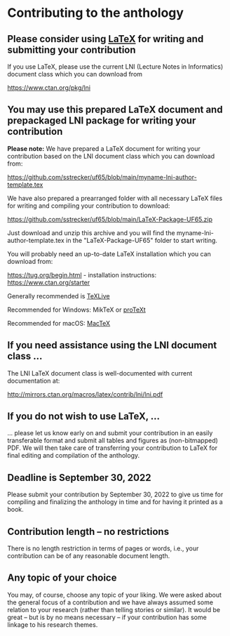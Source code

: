 # Contributing to the anthology

## Please consider using [LaTeX](https://en.wikipedia.org/wiki/LaTeX) for writing and submitting your contribution

If you use LaTeX, please use the current LNI (Lecture Notes in Informatics) document class which you can download from

https://www.ctan.org/pkg/lni

<!-- Please note that you find the somewhat more current development version of the LNI document class at 

https://github.com/gi-ev/LNI

which you may need in *rare* cases. -->

## You may use this prepared LaTeX document and prepackaged LNI package for writing your contribution

**Please note:** We have prepared a LaTeX document for writing your contribution based on the LNI document class which you can download from:

https://github.com/sstrecker/uf65/blob/main/myname-lni-author-template.tex

We have also prepared a prearranged folder with all necessary LaTeX files for writing and compiling your contribution to download:

https://github.com/sstrecker/uf65/blob/main/LaTeX-Package-UF65.zip

Just download and unzip this archive and you will find the myname-lni-author-template.tex in the "LaTeX-Package-UF65" folder to start writing.

You will probably need an up-to-date LaTeX installation which you can download from:

https://tug.org/begin.html - installation instructions: https://www.ctan.org/starter

Generally recommended is [TeXLive](https://tug.org/texlive/)

Recommended for Windows: MikTeX or [proTeXt](https://tug.org/protext/)

Recommended for macOS: [MacTeX](https://tug.org/mactex/)


## If you need assistance using the LNI document class ...

The LNI LaTeX document class is well-documented with current documentation at:

http://mirrors.ctan.org/macros/latex/contrib/lni/lni.pdf

## If you do not wish to use LaTeX, ... 

... please let us know early on and submit your contribution in an easily transferable format and submit all tables and figures as (non-bitmapped) PDF. We will then take care of transferring your contribution to LaTeX for final editing and compilation of the anthology.

## Deadline is September 30, 2022

Please submit your contribution by September 30, 2022 to give us time for compiling and finalizing the anthology in time and for having it printed as a book.

## Contribution length – no restrictions

There is no length restriction in terms of pages or words, i.e., your contribution can be of any reasonable document length.

## Any topic of your choice 

You may, of course, choose any topic of your liking. We were asked about the general focus of a contribution and we have always assumed some relation to your research (rather than telling stories or similar). It would be great – but is by no means necessary – if your contribution has some linkage to his research themes.  
